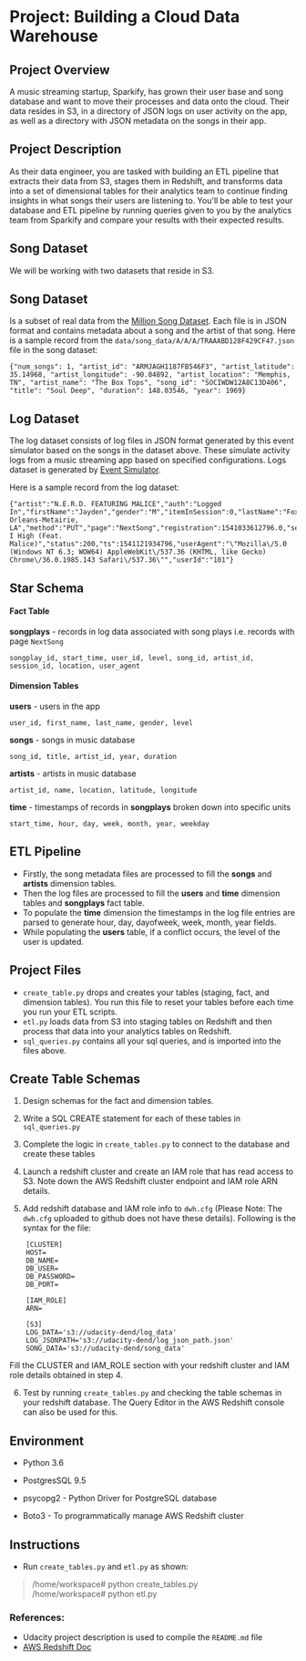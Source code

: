 # Project: Building a Cloud Data Warehouse
## Project Overview

A music streaming startup, Sparkify, has grown their user base and song database and want to move their processes and data onto the cloud. Their data resides in S3, in a directory of JSON logs on user activity on the app, as well as a directory with JSON metadata on the songs in their app. 


## Project Description
As their data engineer, you are tasked with building an ETL pipeline that extracts their data from S3, stages them in Redshift, and transforms data into a set of dimensional tables for their analytics team to continue finding insights in what songs their users are listening to. You'll be able to test your database and ETL pipeline by running queries given to you by the analytics team from Sparkify and compare your results with their expected results. 


## Song Dataset 
We will be working with two datasets that reside in S3. 


## **Song Dataset**
Is a subset of real data from the [Million Song Dataset](http://millionsongdataset.com/). Each file is in JSON format and contains metadata about a song and the artist of that song. Here is a sample record from the ```data/song_data/A/A/A/TRAAABD128F429CF47.json``` file in the song dataset:
```
{"num_songs": 1, "artist_id": "ARMJAGH1187FB546F3", "artist_latitude": 35.14968, "artist_longitude": -90.04892, "artist_location": "Memphis, TN", "artist_name": "The Box Tops", "song_id": "SOCIWDW12A8C13D406", "title": "Soul Deep", "duration": 148.03546, "year": 1969}
```

## **Log Dataset**
The log dataset consists of log files in JSON format generated by this event simulator based on the songs in the dataset above. These simulate activity logs from a music streaming app based on specified configurations. Logs dataset is generated by [Event Simulator](https://github.com/Interana/eventsim).

Here is a sample record from the log dataset:
```
{"artist":"N.E.R.D. FEATURING MALICE","auth":"Logged In","firstName":"Jayden","gender":"M","itemInSession":0,"lastName":"Fox","length":288.9922,"level":"free","location":"New Orleans-Metairie, LA","method":"PUT","page":"NextSong","registration":1541033612796.0,"sessionId":184,"song":"Am I High (Feat. Malice)","status":200,"ts":1541121934796,"userAgent":"\"Mozilla\/5.0 (Windows NT 6.3; WOW64) AppleWebKit\/537.36 (KHTML, like Gecko) Chrome\/36.0.1985.143 Safari\/537.36\"","userId":"101"}
```

## Star Schema

#### Fact Table 
**songplays** - records in log data associated with song plays i.e. records with page `NextSong`

```
songplay_id, start_time, user_id, level, song_id, artist_id, session_id, location, user_agent
```

#### Dimension Tables
**users**  - users in the app
```
user_id, first_name, last_name, gender, level
```
**songs**  - songs in music database
```
song_id, title, artist_id, year, duration
```
**artists**  - artists in music database
```
artist_id, name, location, latitude, longitude
```
**time**  - timestamps of records in  **songplays**  broken down into specific units
```
start_time, hour, day, week, month, year, weekday
```


## ETL Pipeline
- Firstly, the song metadata files are processed to fill the **songs** and **artists** dimension tables.
- Then the log files are processed  to fill the **users** and **time** dimension tables and **songplays** fact table.
- To populate the **time** dimension the timestamps in the log file entries are parsed to generate hour, day, dayofweek, week, month, year fields.
- While populating the **users** table, if a conflict occurs, the level of the user is updated.


## Project Files
- ```create_table.py``` drops and creates your tables (staging, fact, and dimension tables). You run this file to reset your tables before each time you run your ETL scripts.
- ```etl.py``` loads data from S3 into staging tables on Redshift and then process that data into your analytics tables on Redshift.
- ```sql_queries.py``` contains all your sql queries, and is imported into the files above.


## Create Table Schemas
1. Design schemas for the fact and dimension tables. 

2. Write a SQL CREATE statement for each of these tables in `sql_queries.py`

3. Complete the logic in `create_tables.py` to connect to the database and create these tables

4. Launch a redshift cluster and create an IAM role that has read access to S3. Note down the AWS Redshift cluster endpoint and IAM role ARN details.

5. Add redshift database and IAM role info to `dwh.cfg` (Please Note: The `dwh.cfg` uploaded to github does not have these details). Following is the syntax for the file:
```
    [CLUSTER]
    HOST=
    DB_NAME=
    DB_USER=
    DB_PASSWORD=
    DB_PORT=  

    [IAM_ROLE]
    ARN= 

    [S3]
    LOG_DATA='s3://udacity-dend/log_data'
    LOG_JSONPATH='s3://udacity-dend/log_json_path.json'
    SONG_DATA='s3://udacity-dend/song_data'
```
  
  
Fill the CLUSTER and IAM_ROLE section with your redshift cluster and IAM role details obtained in step 4.

6. Test by running `create_tables.py` and checking the table schemas in your redshift database. The Query Editor in the AWS Redshift console can also be used for this.

## Environment 
- Python 3.6

- PostgresSQL 9.5

- psycopg2 - Python Driver for PostgreSQL database

- Boto3 - To programmatically manage AWS Redshift cluster


## Instructions
- Run ```create_tables.py``` and ```etl.py``` as shown:
> /home/workspace# python create_tables.py  
> /home/workspace# python etl.py

### References:
- Udacity project description is used to compile the ```README.md``` file
- [AWS Redshift Doc](https://aws.amazon.com/redshift/getting-started/?p=rs&bttn=hero&exp=b)